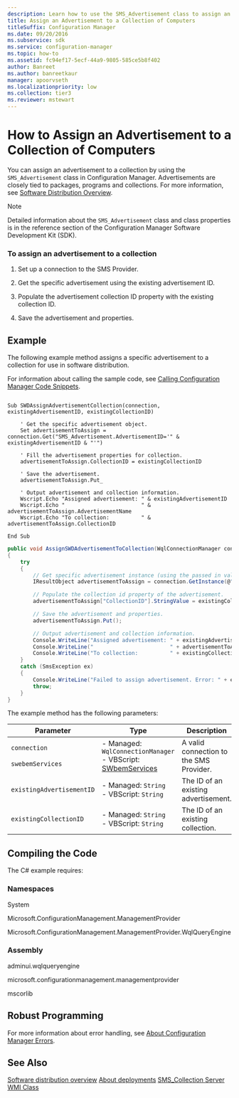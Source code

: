 ```yaml
---
description: Learn how to use the SMS_Advertisement class to assign an advertisement to a collection of computers.
title: Assign an Advertisement to a Collection of Computers
titleSuffix: Configuration Manager
ms.date: 09/20/2016
ms.subservice: sdk
ms.service: configuration-manager
ms.topic: how-to
ms.assetid: fc94ef17-5ecf-44a9-9805-585ce5b8f402
author: Banreet
ms.author: banreetkaur
manager: apoorvseth
ms.localizationpriority: low
ms.collection: tier3
ms.reviewer: mstewart
---
```

# How to Assign an Advertisement to a Collection of Computers
You can assign an advertisement to a collection by using the `SMS_Advertisement` class in Configuration Manager. Advertisements are closely tied to packages, programs and collections. For more information, see [Software Distribution Overview](../../../../develop/core/servers/configure/software-distribution-overview.md).

> [!NOTE]
>  Detailed information about the `SMS_Advertisement` class and class properties is in the reference section of the Configuration Manager Software Development Kit (SDK).

### To assign an advertisement to a collection

1.  Set up a connection to the SMS Provider.

2.  Get the specific advertisement using the existing advertisement ID.

3.  Populate the advertisement collection ID property with the existing collection ID.

4.  Save the advertisement and properties.

## Example
 The following example method assigns a specific advertisement to a collection for use in software distribution.

 For information about calling the sample code, see [Calling Configuration Manager Code Snippets](../../../../develop/core/understand/calling-code-snippets.md).

```vbs

Sub SWDAssignAdvertisementCollection(connection, existingAdvertisementID, existingCollectionID)

    ' Get the specific advertisement object.
    Set advertisementToAssign = connection.Get("SMS_Advertisement.AdvertisementID='" & existingAdvertisementID & "'")

    ' Fill the advertisement properties for collection.
    advertisementToAssign.CollectionID = existingCollectionID

    ' Save the advertisement.
    advertisementToAssign.Put_

    ' Output advertisement and collection information.
    Wscript.Echo "Assigned advertisement: " & existingAdvertisementID
    Wscript.Echo "                        " & advertisementToAssign.AdvertisementName
    Wscript.Echo "To collection:          " & advertisementToAssign.CollectionID

End Sub
```

```c#
public void AssignSWDAdvertisementToCollection(WqlConnectionManager connection, string existingAdvertisementID, string existingCollectionID)
{
    try
    {
        // Get specific advertisement instance (using the passed in value existingAdvertisementID).
        IResultObject advertisementToAssign = connection.GetInstance(@"SMS_Advertisement.AdvertisementID='" + existingAdvertisementID + "'");

        // Populate the collection id property of the advertisement.
        advertisementToAssign["CollectionID"].StringValue = existingCollectionID;

        // Save the advertisement and properties.
        advertisementToAssign.Put();

        // Output advertisement and collection information.
        Console.WriteLine("Assigned advertisement: " + existingAdvertisementID);
        Console.WriteLine("                        " + advertisementToAssign["AdvertisementName"].StringValue);
        Console.WriteLine("To collection:          " + existingCollectionID);
    }
    catch (SmsException ex)
    {
        Console.WriteLine("Failed to assign advertisement. Error: " + ex.Message);
        throw;
    }
}
```

 The example method has the following parameters:

|Parameter|Type|Description|
|---------------|----------|-----------------|
|`connection`<br /><br /> `swebemServices`|-   Managed: `WqlConnectionManager`<br />-   VBScript: [SWbemServices](/windows/win32/wmisdk/swbemservices)|A valid connection to the SMS Provider.|
|`existingAdvertisementID`|-   Managed: `String`<br />-   VBScript: `String`|The ID of an existing advertisement.|
|`existingCollectionID`|-   Managed: `String`<br />-   VBScript: `String`|The ID of an existing collection.|

## Compiling the Code
 The C# example requires:

### Namespaces
 System

 Microsoft.ConfigurationManagement.ManagementProvider

 Microsoft.ConfigurationManagement.ManagementProvider.WqlQueryEngine

### Assembly
 adminui.wqlqueryengine

 microsoft.configurationmanagement.managementprovider

 mscorlib

## Robust Programming
 For more information about error handling, see [About Configuration Manager Errors](../../../../develop/core/understand/about-configuration-manager-errors.md).

## See Also
 [Software distribution overview](software-distribution-overview.md)
 [About deployments](about-software-distribution-deployments.md)
 [SMS_Collection Server WMI Class](../../../../develop/reference/core/clients/collections/sms_collection-server-wmi-class.md)
